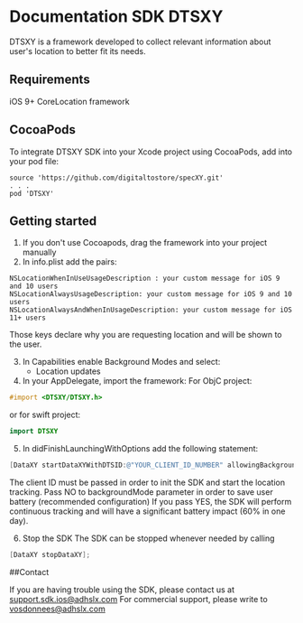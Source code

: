 # Documentation SDK DTSXY
DTSXY is a framework developed to collect relevant information about user's location to better fit its needs.

## Requirements
iOS 9+
CoreLocation framework

## CocoaPods
To integrate DTSXY SDK into your Xcode project using CocoaPods, add into your pod file: 
```
source 'https://github.com/digitaltostore/specXY.git'
. . .
pod 'DTSXY'
```

## Getting started
1. If you don't use Cocoapods, drag the framework into your project manually
2. In info.plist add the pairs:
```
NSLocationWhenInUseUsageDescription : your custom message for iOS 9 and 10 users
NSLocationAlwaysUsageDescription: your custom message for iOS 9 and 10 users
NSLocationAlwaysAndWhenInUsageDescription: your custom message for iOS 11+ users
```
Those keys declare why you are requesting location and will be shown to the user.

3. In Capabilities enable Background Modes and select:
	* Location updates
4. In your AppDelegate, import the framework:
For ObjC project:
```objective-c
#import <DTSXY/DTSXY.h>
```
or for swift project:
```swift
import DTSXY
```
5. In didFinishLaunchingWithOptions add the following statement:
```objective-c
[DataXY startDataXYWithDTSID:@"YOUR_CLIENT_ID_NUMBER" allowingBackgroundMode:NO];
```
The client ID must be passed in order to init the SDK and start the location tracking. 
Pass NO to backgroundMode parameter in order to save user battery (recommended configuration)
If you pass YES, the SDK will perform continuous tracking and will have a significant 
battery impact (60% in one day). 

6. Stop the SDK
The SDK can be stopped whenever needed by calling
```objective-c
[DataXY stopDataXY];
```

##Contact

If you are having trouble using the SDK, please contact us at support.sdk.ios@adhslx.com
For commercial support, please write to vosdonnees@adhslx.com
